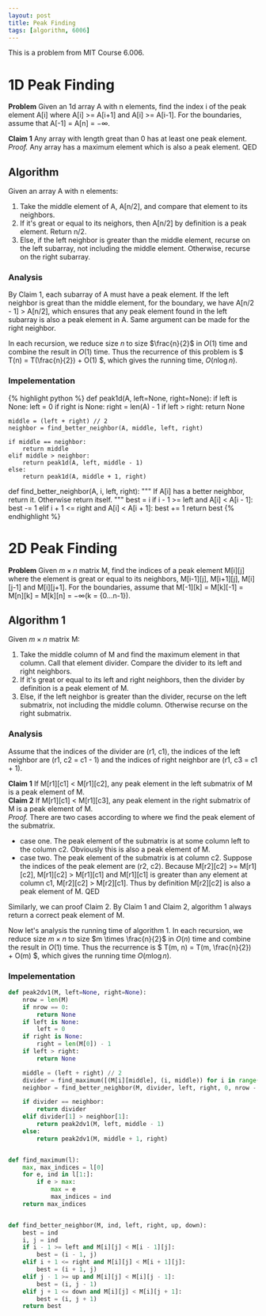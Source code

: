 ```yaml
---
layout: post
title: Peak Finding
tags: [algorithm, 6006]
---
```

This is a problem from MIT Course 6.006.

# 1D Peak Finding

**Problem** Given an 1d array A with n elements, find the index i of the peak
element A[i] where A[i] >= A[i+1] and A[i] >= A[i-1]. For the boundaries, assume
that A[-1] = A[n] = $-\infty$.

**Claim 1** Any array with length great than 0 has at least one peak element.  
*Proof.* Any array has a maximum element which is also a peak element. QED

## Algorithm

Given an array A with n elements:

1. Take the middle element of A, A[n/2], and compare that element to its neighbors.
2. If it's great or equal to its neighors, then A[n/2] by definition is a peak
   element. Return n/2.
3. Else, if the left neighbor is greater than the middle element, recurse on the
   left subarray, not including the middle element. Otherwise, recurse on the
   right subarray.

### Analysis

By Claim 1, each subarray of A must have a peak element. If the left neighbor is
great than the middle element, for the boundary, we have A[n/2 - 1] > A[n/2], which
ensures that any peak element found in the left subarray is also a peak element in A.
Same argument can be made for the right neighbor.

In each recursion, we reduce size $n$ to size $\frac{n}{2}$ in $O(1)$ time and combine the
result in $O(1)$ time. Thus the recurrence of this problem is $ T(n) = T(\frac{n}{2}) + O(1) $,
which gives the running time, $O(n \log n)$.

### Impelementation

{% highlight python %}
def peak1d(A, left=None, right=None):
    if left is None:
        left = 0
    if right is None:
        right = len(A) - 1
    if left > right:
        return None

    middle = (left + right) // 2
    neighbor = find_better_neighbor(A, middle, left, right)

    if middle == neighbor:
        return middle
    elif middle > neighbor:
        return peak1d(A, left, middle - 1)
    else:
        return peak1d(A, middle + 1, right)


def find_better_neighbor(A, i, left, right):
    """
    If A[i] has a better neighbor, return it. Otherwise return itself.
    """
    best = i
    if i - 1 >= left and A[i] < A[i - 1]:
        best -= 1
    elif i + 1 <= right and A[i] < A[i + 1]:
        best += 1
    return best
{% endhighlight %}

# 2D Peak Finding

**Problem** Given $m \times n$ matrix M, find the indices of a peak element M[i][j]
where the element is great or equal to its neighbors, M[i-1][j], M[i+1][j], M[i][j-1]
and M[i][j+1]. For the boundaries, assume that M[-1][k] = M[k][-1] = M[n][k] = M[k][n] = $-\infty$(k = {0...n-1}).

## Algorithm 1

Given $m \times n$ matrix M:

1. Take the middle column of M and find the maximum element in that column. Call
   that element divider. Compare the divider to its left and right neighbors.
2. If it's great or equal to its left and right neighbors, then the divider by
   definition is a peak element of M.
3. Else, if the left neighbor is greater than the divider, recurse on the left
   submatrix, not including the middle column. Otherwise recurse on the right submatrix.

### Analysis

Assume that the indices of the divider are (r1, c1), the indices of the left neighbor
are (r1, c2 = c1 - 1) and the indices of right neighbor are (r1, c3 = c1 + 1).

**Claim 1** If M[r1][c1] < M[r1][c2], any peak element in the left submatrix of
M is a peak element of M.  
**Claim 2** If M[r1][c1] < M[r1][c3], any peak element in the right submatrix of
M is a peak element of M.  
*Proof.* There are two cases according to where we find the peak element of the
submatrix.

- case one. The peak element of the submatrix is at some column left to the column c2.
  Obviously this is also a peak element of M.
- case two. The peak element of the submatrix is at column c2.
  Suppose the indices of the peak element are (r2, c2). Because M[r2][c2] >= M[r1][c2],
  M[r1][c2] > M[r1][c1] and M[r1][c1] is greater than any element at column c1,
  M[r2][c2] > M[r2][c1]. Thus by definition M[r2][c2] is also a peak element of M. QED

Similarly, we can proof Claim 2. By Claim 1 and Claim 2, algorithm 1 always return
a correct peak element of M.

Now let's analysis the running time of algorithm 1. In each recursion, we reduce
size $m \times n$ to size $m \times \frac{n}{2}$ in $O(n)$ time and combine the result in
$O(1)$ time. Thus the recurrence is $ T(m, n) = T(m, \frac{n}{2}) + O(m) $, which
gives the running time $O(m \log n)$.

### Impelementation

```Python
def peak2dv1(M, left=None, right=None):
    nrow = len(M)
    if nrow == 0:
        return None
    if left is None:
        left = 0
    if right is None:
        right = len(M[0]) - 1
    if left > right:
        return None

    middle = (left + right) // 2
    divider = find_maximum([(M[i][middle], (i, middle)) for i in range(nrow)])
    neighbor = find_better_neighbor(M, divider, left, right, 0, nrow - 1)

    if divider == neighbor:
        return divider
    elif divider[1] > neighbor[1]:
        return peak2dv1(M, left, middle - 1)
    else:
        return peak2dv1(M, middle + 1, right)


def find_maximum(l):
    max, max_indices = l[0]
    for e, ind in l[1:]:
        if e > max:
            max = e
            max_indices = ind
    return max_indices


def find_better_neighbor(M, ind, left, right, up, down):
    best = ind
    i, j = ind
    if i - 1 >= left and M[i][j] < M[i - 1][j]:
        best = (i - 1, j)
    elif i + 1 <= right and M[i][j] < M[i + 1][j]:
        best = (i + 1, j)
    elif j - 1 >= up and M[i][j] < M[i][j - 1]:
        best = (i, j - 1)
    elif j + 1 <= down and M[i][j] < M[i][j + 1]:
        best = (i, j + 1)
    return best
```
